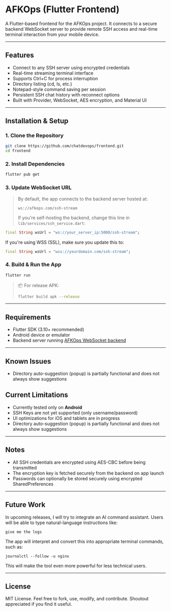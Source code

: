 # AFKOps (Flutter Frontend)

A Flutter-based frontend for the AFKOps project. It connects to a secure backend WebSocket server to provide remote SSH access and real-time terminal interaction from your mobile device.

---

## Features

- Connect to any SSH server using encrypted credentials
- Real-time streaming terminal interface
- Supports Ctrl+C for process interruption
- Directory listing (cd, ls, etc.)
- Notepad-style command saving per session
- Persistent SSH chat history with reconnect options
- Built with Provider, WebSocket, AES encryption, and Material UI

---

## Installation & Setup

### 1. Clone the Repository

```bash
git clone https://github.com/chatdevops/frontend.git
cd frontend
```

### 2. Install Dependencies

```bash
flutter pub get
```

### 3. Update WebSocket URL

> By default, the app connects to the backend server hosted at:
>
> `ws://afkops.com/ssh-stream`
>
> If you're self-hosting the backend, change this line in `lib/services/ssh_service.dart`:

```dart
final String wsUrl = "ws://your_server_ip:5000/ssh-stream";
```

If you're using WSS (SSL), make sure you update this to:

```dart
final String wsUrl = "wss://yourdomain.com/ssh-stream";
```

### 4. Build & Run the App

```bash
flutter run
```

> 📦 For release APK:
>
> ```bash
> flutter build apk --release
> ```

---

## Requirements

- Flutter SDK (3.10+ recommended)
- Android device or emulator
- Backend server running [AFKOps WebSocket backend](https://github.com/AFKops/ssh_connection)

---

## Known Issues

- Directory auto-suggestion (popup) is partially functional and does not always show suggestions

## Current Limitations

- Currently tested only on **Android**
- SSH Keys are not yet supported (only username/password)
- UI optimizations for iOS and tablets are in progress
- Directory auto-suggestion (popup) is partially functional and does not always show suggestions

---

## Notes

- All SSH credentials are encrypted using AES-CBC before being transmitted
- The encryption key is fetched securely from the backend on app launch
- Passwords can optionally be stored securely using encrypted SharedPreferences

---

## Future Work

In upcoming releases, I will try to integrate an AI command assistant. Users will be able to type natural-language instructions like:

```
give me the logs
```

The app will interpret and convert this into appropriate terminal commands, such as:

```
journalctl --follow -u nginx
```

This will make the tool even more powerful for less technical users.

---

## License

MIT License. Feel free to fork, use, modify, and contribute. Shoutout appreciated if you find it useful.


